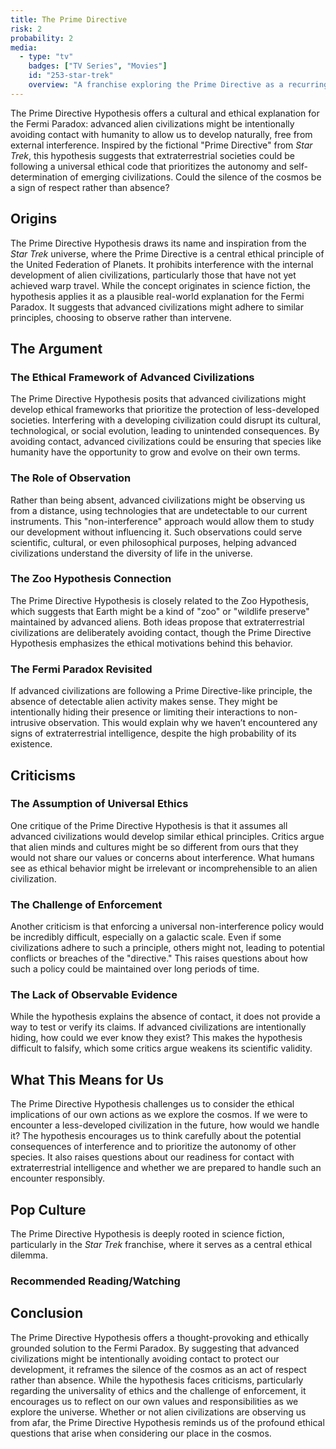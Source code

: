 ```yaml
---
title: The Prime Directive
risk: 2
probability: 2
media:
  - type: "tv"
    badges: ["TV Series", "Movies"]
    id: "253-star-trek"
    overview: "A franchise exploring the Prime Directive as a recurring theme, often presenting moral quandaries for the crew of the starship Enterprise."
---
```


<script>
  import MediaGrid from "$lib/components/media/media-grid.svelte";
  let { media } = $props();
</script>

The Prime Directive Hypothesis offers a cultural and ethical explanation for the Fermi Paradox: advanced alien civilizations might be intentionally avoiding contact with humanity to allow us to develop naturally, free from external interference. Inspired by the fictional "Prime Directive" from _Star Trek_, this hypothesis suggests that extraterrestrial societies could be following a universal ethical code that prioritizes the autonomy and self-determination of emerging civilizations. Could the silence of the cosmos be a sign of respect rather than absence?

## Origins

The Prime Directive Hypothesis draws its name and inspiration from the _Star Trek_ universe, where the Prime Directive is a central ethical principle of the United Federation of Planets. It prohibits interference with the internal development of alien civilizations, particularly those that have not yet achieved warp travel. While the concept originates in science fiction, the hypothesis applies it as a plausible real-world explanation for the Fermi Paradox. It suggests that advanced civilizations might adhere to similar principles, choosing to observe rather than intervene.

## The Argument

### The Ethical Framework of Advanced Civilizations

The Prime Directive Hypothesis posits that advanced civilizations might develop ethical frameworks that prioritize the protection of less-developed societies. Interfering with a developing civilization could disrupt its cultural, technological, or social evolution, leading to unintended consequences. By avoiding contact, advanced civilizations could be ensuring that species like humanity have the opportunity to grow and evolve on their own terms.

### The Role of Observation

Rather than being absent, advanced civilizations might be observing us from a distance, using technologies that are undetectable to our current instruments. This "non-interference" approach would allow them to study our development without influencing it. Such observations could serve scientific, cultural, or even philosophical purposes, helping advanced civilizations understand the diversity of life in the universe.

### The Zoo Hypothesis Connection

The Prime Directive Hypothesis is closely related to the Zoo Hypothesis, which suggests that Earth might be a kind of "zoo" or "wildlife preserve" maintained by advanced aliens. Both ideas propose that extraterrestrial civilizations are deliberately avoiding contact, though the Prime Directive Hypothesis emphasizes the ethical motivations behind this behavior.

### The Fermi Paradox Revisited

If advanced civilizations are following a Prime Directive-like principle, the absence of detectable alien activity makes sense. They might be intentionally hiding their presence or limiting their interactions to non-intrusive observation. This would explain why we haven’t encountered any signs of extraterrestrial intelligence, despite the high probability of its existence.

## Criticisms

### The Assumption of Universal Ethics

One critique of the Prime Directive Hypothesis is that it assumes all advanced civilizations would develop similar ethical principles. Critics argue that alien minds and cultures might be so different from ours that they would not share our values or concerns about interference. What humans see as ethical behavior might be irrelevant or incomprehensible to an alien civilization.

### The Challenge of Enforcement

Another criticism is that enforcing a universal non-interference policy would be incredibly difficult, especially on a galactic scale. Even if some civilizations adhere to such a principle, others might not, leading to potential conflicts or breaches of the "directive." This raises questions about how such a policy could be maintained over long periods of time.

### The Lack of Observable Evidence

While the hypothesis explains the absence of contact, it does not provide a way to test or verify its claims. If advanced civilizations are intentionally hiding, how could we ever know they exist? This makes the hypothesis difficult to falsify, which some critics argue weakens its scientific validity.

## What This Means for Us

The Prime Directive Hypothesis challenges us to consider the ethical implications of our own actions as we explore the cosmos. If we were to encounter a less-developed civilization in the future, how would we handle it? The hypothesis encourages us to think carefully about the potential consequences of interference and to prioritize the autonomy of other species. It also raises questions about our readiness for contact with extraterrestrial intelligence and whether we are prepared to handle such an encounter responsibly.

## Pop Culture

The Prime Directive Hypothesis is deeply rooted in science fiction, particularly in the _Star Trek_ franchise, where it serves as a central ethical dilemma.

### Recommended Reading/Watching

<MediaGrid media={media} />

## Conclusion

The Prime Directive Hypothesis offers a thought-provoking and ethically grounded solution to the Fermi Paradox. By suggesting that advanced civilizations might be intentionally avoiding contact to protect our development, it reframes the silence of the cosmos as an act of respect rather than absence. While the hypothesis faces criticisms, particularly regarding the universality of ethics and the challenge of enforcement, it encourages us to reflect on our own values and responsibilities as we explore the universe. Whether or not alien civilizations are observing us from afar, the Prime Directive Hypothesis reminds us of the profound ethical questions that arise when considering our place in the cosmos.

